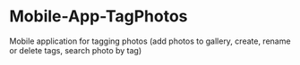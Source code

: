 # Mobile-App-TagPhotos
Mobile application for tagging photos (add photos to gallery, create, rename or delete tags, search photo by tag)
